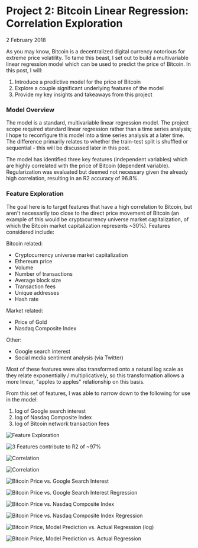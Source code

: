 # Project 2: Bitcoin Linear Regression: Correlation Exploration
2 February 2018



As you may know, Bitcoin is a decentralized digital currency notorious for extreme price volatility.  To tame this beast, I set out to build a multivariable linear regression model which can be used to predict the price of Bitcoin.  In this post, I will:

1. Introduce a predictive model for the price of Bitcoin
2. Explore a couple significant underlying features of the model
3. Provide my key insights and takeaways from this project


### Model Overview
The model is a standard, multivariable linear regression model. The project scope required standard linear regression rather than a time series analysis; I hope to reconfigure this model into a time series analysis at a later time.  The difference primarily relates to whether the train-test split is shuffled or sequential - this will be discussed later in this post.  

The model has identified three key features (independent variables) which are highly correlated with the price of Bitcoin (dependent variable).  Regularization was evaluated but deemed not necessary
given the already high correlation, resulting in an R2 accuracy of 96.8%.

### Feature Exploration
The goal here is to target features that have a high correlation to Bitcoin, but aren't necessarily too close to the direct price movement of Bitcoin (an example of this would be
  cryptocurrency universe market capitalization, of which the Bitcoin market capitalization represents ~30%).  Features considered include:

Bitcoin related:
- Cryptocurrency universe market capitalization
- Ethereum price
- Volume
- Number of transactions
- Average block size
- Transaction fees
- Unique addresses
- Hash rate

Market related:
- Price of Gold
- Nasdaq Composite Index

Other:
- Google search interest
- Social media sentiment analysis (via Twitter)

Most of these features were also transformed onto a natural log scale as they relate exponentially / multiplicatively, so this transformation allows a more linear, "apples to apples" relationship on this basis.  

From this set of features, I was able to narrow down to the following for use in the model:
1. log of Google search interest
2. log of Nasdaq Composite Index
3. log of Bitcoin network transaction fees

![](charts/featureexploration.png "Feature Exploration")

![](charts/OLS.png "3 Features contribute to R2 of ~97%")

![](charts/modelpairplot.png "Correlation")

![](charts/modelpairplot.png "Correlation")

![](charts/googlesearchinterest.png "Bitcoin Price vs. Google Search Interest")

![](charts/interestvsbtcprice.png "Bitcoin Price vs. Google Search Interest Regression")

![](charts/nasdaq.png "Bitcoin Price vs. Nasdaq Composite Index")

![](charts/nasdaqvsbtcprice.png "Bitcoin Price vs. Nasdaq Composite Index Regression")

![](charts/logpredictedvsactual.png "Bitcoin Price, Model Prediction vs. Actual Regression (log)")

![](charts/predictedvsactual.png "Bitcoin Price, Model Prediction vs. Actual Regression")
